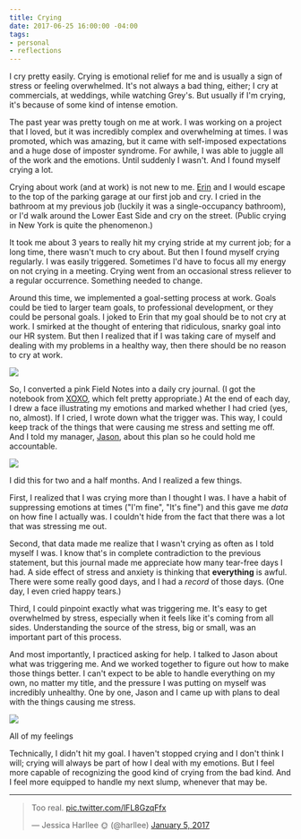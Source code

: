 ```yaml
---
title: Crying
date: 2017-06-25 16:00:00 -04:00
tags:
- personal
- reflections
---
```


I cry pretty easily. Crying is emotional relief for me and is usually a sign of stress or feeling overwhelmed. It's not always a bad thing, either; I cry at commercials, at weddings, while watching Grey's. But usually if I'm crying, it's because of some kind of intense emotion.

The past year was pretty tough on me at work. I was working on a project that I loved, but it was incredibly complex and overwhelming at times. I was promoted, which was amazing, but it came with self-imposed expectations and a huge dose of imposter syndrome. For awhile, I was able to juggle all of the work and the emotions. Until suddenly I wasn't. And I found myself crying a lot.

Crying about work (and at work) is not new to me. [Erin](http://madebyeno.com) and I would escape to the top of the parking garage at our first job and cry. I cried in the bathroom at my previous job (luckily it was a  single-occupancy bathroom), or I'd walk around the Lower East Side and cry on the street. (Public crying in New York is quite the phenomenon.)

It took me about 3 years to really hit my crying stride at my current job; for a long time, there wasn't much to cry about. But then I found myself crying regularly. I was easily triggered. Sometimes I'd have to focus all my energy on not crying in a meeting. Crying went from an occasional stress reliever to a regular occurrence. Something needed to change.

Around this time, we implemented a goal-setting process at work. Goals could be tied to larger team goals, to professional development, or they could be personal goals. I joked to Erin that my goal should be to not cry at work. I smirked at the thought of entering that ridiculous, snarky goal into our HR system. But then I realized that if I was taking care of myself and dealing with my problems in a healthy way, then there should be no reason to cry at work.

<div class="mt-sm-4 mb-sm-4 ml-md-n4 mr-md-n4 text-center">
  <img src="/uploads/dont-cry-workday.jpg">
</div>

So, I converted a pink Field Notes into a daily cry journal. (I got the notebook from [XOXO](http://xoxofest.com), which felt pretty appropriate.) At the end of each day, I drew a face illustrating my emotions and marked whether I had cried (yes, no, almost). If I cried, I wrote down what the trigger was. This way, I could keep track of the things that were causing me stress and setting me off. And I told my manager, [Jason](http://jason-huff.com), about this plan so he could hold me accountable.

<div class="mt-sm-4 mb-sm-4 ml-md-n4 mr-md-n4 text-center">
  <img src="/uploads/2017-06-24-15.47.14-2.jpg">
</div>

I did this for two and a half months. And I realized a few things.

First, I realized that I was crying more than I thought I was. I have a habit of suppressing emotions at times ("I'm fine", "It's fine") and this gave me *data* on how fine I actually was. I couldn't hide from the fact that there was a lot that was stressing me out.

Second, that data made me realize that I wasn't crying as often as I told myself I was. I know that's in complete contradiction to the previous statement, but this journal made me appreciate how many tear-free days I had. A side effect of stress and anxiety is thinking that **everything** is awful. There were some really good days, and I had a *record* of those days. (One day, I even cried happy tears.)

Third, I could pinpoint exactly what was triggering me. It's easy to get overwhelmed by stress, especially when it feels like it's coming from all sides. Understanding the source of the stress, big or small, was an important part of this process.

And most importantly, I practiced asking for help. I talked to Jason about what was triggering me. And we worked together to figure out how to make those things better. I can't expect to be able to handle everything on my own, no matter my title, and the pressure I was putting on myself was incredibly unhealthy. One by one, Jason and I came up with plans to deal with the things causing me stress.

<div class="mt-sm-4 mb-sm-4 ml-md-n4 mr-md-n4 text-center">
  <img src="/uploads/dont-cry.gif">
  <p class="body-caption text-center">All of my feelings</p>
</div>

Technically, I didn't hit my goal. I haven't stopped crying and I don't think I will; crying will always be part of how I deal with my emotions. But I feel more capable of recognizing the good kind of crying from the bad kind. And I feel more equipped to handle my next slump, whenever that may be.

---


<blockquote class="twitter-tweet" data-lang="en"><p lang="en" dir="ltr">Too real. <a href="https://t.co/lFL8GzqFfx">pic.twitter.com/lFL8GzqFfx</a></p>&mdash; Jessica Harllee 🌞 (@harllee) <a href="https://twitter.com/harllee/status/817026056616022017">January 5, 2017</a></blockquote> <script async src="//platform.twitter.com/widgets.js" charset="utf-8"></script>